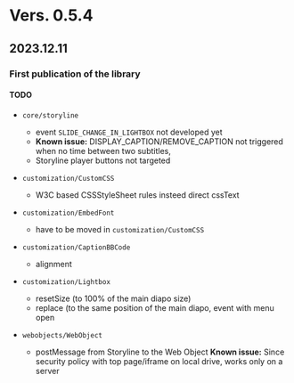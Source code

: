 # Vers. 0.5.4
## 2023.12.11
### **First publication of the library**
#### TODO
- `core/storyline`
  -   event `SLIDE_CHANGE_IN_LIGHTBOX` not developed yet
  -   **Known issue:** DISPLAY_CAPTION/REMOVE_CAPTION not triggered when no time between two subtitles,
  -   Storyline player buttons not targeted  
  
- `customization/CustomCSS`
  - W3C based CSSStyleSheet rules insteed direct cssText

-  `customization/EmbedFont`
    -   have to be moved in `customization/CustomCSS`

-  `customization/CaptionBBCode`
    -   alignment

-  `customization/Lightbox`
    -   resetSize (to 100% of the main diapo size)
    -   replace (to the same position of the main diapo, event with menu open
      
- `webobjects/WebObject` 
    -   postMessage from Storyline to the Web Object
        **Known issue:** Since security policy with top page/iframe on local drive, works only on a server
